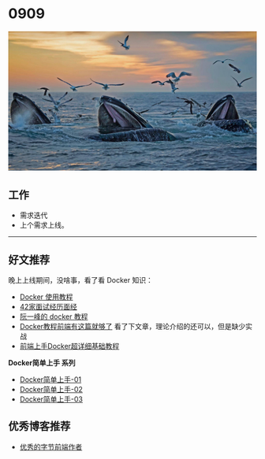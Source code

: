 
# 0909

![](./bg-imgs/0909.jpg)

## 工作

- 需求迭代
- 上个需求上线。


---

## 好文推荐

晚上上线期间，没啥事，看了看 Docker 知识：

- [Docker 使用教程](https://juejin.cn/post/6844903946234904583)
- [42家面试经历面经](https://juejin.cn/post/6931150126069055496)
- [阮一峰的 docker 教程](http://www.ruanyifeng.com/blog/2018/02/docker-tutorial.html)
- [Docker教程前端有这篇就够了](https://juejin.cn/post/6962848738645639175) 看了下文章，理论介绍的还可以，但是缺少实战
- [前端上手Docker超详细基础教程](https://juejin.cn/post/6901833426182078471)

**Docker简单上手 系列**

- [Docker简单上手-01](https://juejin.cn/post/6880815747900440590)
- [Docker简单上手-02](https://juejin.cn/post/6881448714842406926)
- [Docker简单上手-03](https://juejin.cn/post/6881511115507892232)

## 优秀博客推荐

- [优秀的字节前端作者](http://pea3nut.blog)
